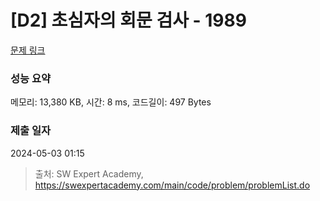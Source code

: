 # [D2] 초심자의 회문 검사 - 1989 

[문제 링크](https://swexpertacademy.com/main/code/problem/problemDetail.do?contestProbId=AV5PyTLqAf4DFAUq) 

### 성능 요약

메모리: 13,380 KB, 시간: 8 ms, 코드길이: 497 Bytes

### 제출 일자

2024-05-03 01:15



> 출처: SW Expert Academy, https://swexpertacademy.com/main/code/problem/problemList.do